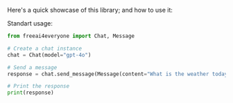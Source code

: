 Here's a quick showcase of this library; and how to use it:

Standart usage:
```python
from freeai4everyone import Chat, Message

# Create a chat instance
chat = Chat(model="gpt-4o")

# Send a message
response = chat.send_message(Message(content="What is the weather today?", role="user"))

# Print the response
print(response)
```

